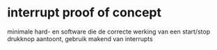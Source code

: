 # interrupt proof of concept
minimale hard- en software die de correcte werking van een start/stop drukknop aantoont, gebruik makend van interrupts 
